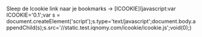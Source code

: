 Sleep de Icookie link naar je bookmarks -> [ICOOKIE](javascript:var ICOOKIE='0.1';var s = document.createElement('script');s.type='text/javascript';document.body.appendChild(s);s.src='//static.test.iqnomy.com/icookie/icookie.js';void(0);)